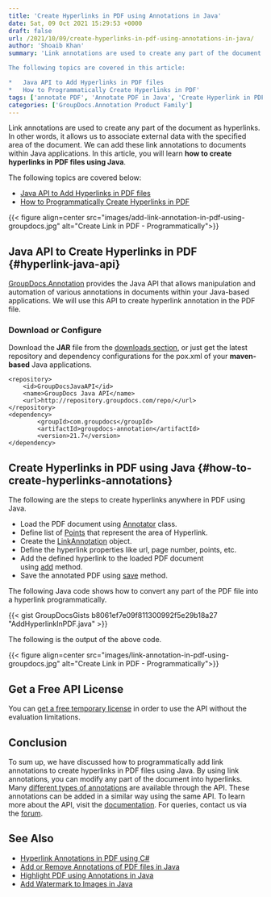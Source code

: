```yaml
---
title: 'Create Hyperlinks in PDF using Annotations in Java'
date: Sat, 09 Oct 2021 15:29:53 +0000
draft: false
url: /2021/10/09/create-hyperlinks-in-pdf-using-annotations-in-java/
author: 'Shoaib Khan'
summary: 'Link annotations are used to create any part of the document as hyperlink. In other words, it allows us to associate external data with the specified area of the document. We can add these link annotations to documents within Java applications. In this article, you will learn **how to create hyperlinks in PDF files using Java**.

The following topics are covered in this article:

*   Java API to Add Hyperlinks in PDF files
*   How to Programmatically Create Hyperlinks in PDF'
tags: ['annotate PDF', 'Annotate PDF in Java', 'Create Hyperlink in PDF', 'Link Annotation', 'Link Annotation in Java', 'Link Annotation in PDF']
categories: ['GroupDocs.Annotation Product Family']
---
```


Link annotations are used to create any part of the document as hyperlinks. In other words, it allows us to associate external data with the specified area of the document. We can add these link annotations to documents within Java applications. In this article, you will learn **how to create hyperlinks in PDF files using Java**.

The following topics are covered below:

*   [Java API to Add Hyperlinks in PDF files](#hyperlink-java-api)
*   [How to Programmatically Create Hyperlinks in PDF](#how-to-create-hyperlinks-annotations)



{{< figure align=center src="images/add-link-annotation-in-pdf-using-groupdocs.jpg" alt="Create Link in PDF - Programmatically">}}


## Java API to Create Hyperlinks in PDF {#hyperlink-java-api}

[GroupDocs.Annotation](https://products.groupdocs.com/annotation/java/) provides the Java API that allows manipulation and automation of various annotations in documents within your Java-based applications. We will use this API to create hyperlink annotation in the PDF file.

### Download or Configure

Download the **JAR** file from the [downloads section](https://downloads.groupdocs.com/redaction), or just get the latest repository and dependency configurations for the pox.xml of your **maven-based** Java applications.

```
<repository>
	<id>GroupDocsJavaAPI</id>
	<name>GroupDocs Java API</name>
	<url>http://repository.groupdocs.com/repo/</url>
</repository>
<dependency>
        <groupId>com.groupdocs</groupId>
        <artifactId>groupdocs-annotation</artifactId>
        <version>21.7</version> 
</dependency>
```

## Create Hyperlinks in PDF using Java {#how-to-create-hyperlinks-annotations}

The following are the steps to create hyperlinks anywhere in PDF using Java.

*   Load the PDF document using [Annotator](https://apireference.groupdocs.com/annotation/java/com.groupdocs.annotation/Annotator#Annotator(java.io.InputStream)) class.
*   Define list of [Points](https://apireference.groupdocs.com/annotation/java/com.groupdocs.annotation.models/Point) that represent the area of Hyperlink.
*   Create the [LinkAnnotation](https://apireference.groupdocs.com/annotation/java/com.groupdocs.annotation.models.annotationmodels/LinkAnnotation) object.
*   Define the hyperlink properties like url, page number, points, etc.
*   Add the defined hyperlink to the loaded PDF document using [add](https://apireference.groupdocs.com/annotation/java/com.groupdocs.annotation/Annotator#add(com.groupdocs.annotation.models.annotationmodels.AnnotationBase)) method.
*   Save the annotated PDF using [save](https://apireference.groupdocs.com/annotation/java/com.groupdocs.annotation/Annotator#save()) method.

The following Java code shows how to convert any part of the PDF file into a hyperlink programmatically.

{{< gist GroupDocsGists b8061ef7e09f811300992f5e29b18a27 "AddHyperlinkInPDF.java" >}}

The following is the output of the above code.



{{< figure align=center src="images/link-annotation-in-pdf-using-groupdocs.jpg" alt="Create Link in PDF - Programmatically">}}


## Get a Free API License

You can [get a free temporary license](https://purchase.groupdocs.com/temporary-license) in order to use the API without the evaluation limitations.

## Conclusion

To sum up, we have discussed how to programmatically add link annotations to create hyperlinks in PDF files using Java. By using link annotations, you can modify any part of the document into hyperlinks. Many [different types of annotations](https://apireference.groupdocs.com/annotation/java/com.groupdocs.annotation.models.annotationmodels/package-frame) are available through the API. These annotations can be added in a similar way using the same API. To learn more about the API, visit the [documentation](https://docs.groupdocs.com/redaction). For queries, contact us via the [forum](https://forum.groupdocs.com/).

## See Also

*   [Hyperlink Annotations in PDF using C#](https://blog.groupdocs.com/2021/10/16/create-hyperlinks-in-pdf-using-annotations-in-csharp/)
*   [Add or Remove Annotations of PDF files in Java](https://blog.groupdocs.com/2021/04/18/annotate-pdf-files-using-java/)
*   [Highlight PDF using Annotations in Java](https://blog.groupdocs.com/2021/10/07/highlight-pdf-files-using-annotations-in-java/)
*   [Add Watermark to Images in Java](https://blog.groupdocs.com/2020/09/15/add-watermark-to-images-in-java/)




